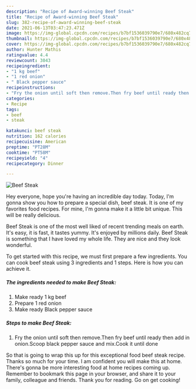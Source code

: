 ```yaml
---
description: "Recipe of Award-winning Beef Steak"
title: "Recipe of Award-winning Beef Steak"
slug: 382-recipe-of-award-winning-beef-steak
date: 2021-06-13T03:47:23.471Z
image: https://img-global.cpcdn.com/recipes/b7bf1536039790e7/680x482cq70/beef-steak-recipe-main-photo.jpg
thumbnail: https://img-global.cpcdn.com/recipes/b7bf1536039790e7/680x482cq70/beef-steak-recipe-main-photo.jpg
cover: https://img-global.cpcdn.com/recipes/b7bf1536039790e7/680x482cq70/beef-steak-recipe-main-photo.jpg
author: Hunter Mathis
ratingvalue: 4.4
reviewcount: 3043
recipeingredient:
- "1 kg beef"
- "1 red onion"
- " Black pepper sauce"
recipeinstructions:
- "Fry the onion until soft then remove.Then fry beef until ready then add in onion.Scoop black pepper sauce and mix.Cook it until done"
categories:
- Recipe
tags:
- beef
- steak

katakunci: beef steak 
nutrition: 162 calories
recipecuisine: American
preptime: "PT28M"
cooktime: "PT58M"
recipeyield: "4"
recipecategory: Dinner

---
```



![Beef Steak](https://img-global.cpcdn.com/recipes/b7bf1536039790e7/680x482cq70/beef-steak-recipe-main-photo.jpg)

Hey everyone, hope you're having an incredible day today. Today, I'm gonna show you how to prepare a special dish, beef steak. It is one of my favorites food recipes. For mine, I'm gonna make it a little bit unique. This will be really delicious.



Beef Steak is one of the most well liked of recent trending meals on earth. It's easy, it is fast, it tastes yummy. It's enjoyed by millions daily. Beef Steak is something that I have loved my whole life. They are nice and they look wonderful.


To get started with this recipe, we must first prepare a few ingredients. You can cook beef steak using 3 ingredients and 1 steps. Here is how you can achieve it.

<!--inarticleads1-->

##### The ingredients needed to make Beef Steak:

1. Make ready 1 kg beef
1. Prepare 1 red onion
1. Make ready  Black pepper sauce




<!--inarticleads2-->

##### Steps to make Beef Steak:

1. Fry the onion until soft then remove.Then fry beef until ready then add in onion.Scoop black pepper sauce and mix.Cook it until done




So that is going to wrap this up for this exceptional food beef steak recipe. Thanks so much for your time. I am confident you will make this at home. There's gonna be more interesting food at home recipes coming up. Remember to bookmark this page in your browser, and share it to your family, colleague and friends. Thank you for reading. Go on get cooking!
